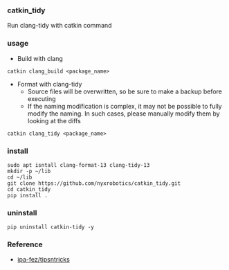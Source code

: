### catkin_tidy

Run clang-tidy with catkin command

### usage

- Build with clang

```
catkin clang_build <package_name>
```

- Format with clang-tidy
  - Source files will be overwritten, so be sure to make a backup before executing
  - If the naming modification is complex, it may not be possible to fully modify the naming. In such cases, please manually modify them by looking at the diffs

```
catkin clang_tidy <package_name>
```

### install

```
sudo apt isntall clang-format-13 clang-tidy-13
mkdir -p ~/lib
cd ~/lib
git clone https://github.com/nyxrobotics/catkin_tidy.git
cd catkin_tidy
pip install .
```

### uninstall

```
pip uninstall catkin-tidy -y
```

### Reference
- [ipa-fez/tipsntricks](https://github.com/ipa-fez/tipsntricks/blob/master/clang/catkin_tidy/catkin_tidy/tidy.py)
